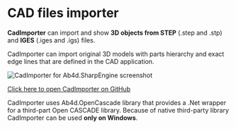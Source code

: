 ﻿# CAD files importer

**CadImporter** can import and show **3D objects from STEP** (.step and .stp) and **IGES** (.iges and .igs) files.
            
CadImporter can import original 3D models with parts hierarchy and exact edge lines that are defined in the CAD application.

![CadImporter for Ab4d.SharpEngine screenshot](Resources/CadImporter-for-SharpEngine.png)

[Click here to open CadImporter on GitHub](https://github.com/ab4d/CadImporter)

CadImporter uses Ab4d.OpenCascade library that provides a .Net wrapper for a third-part Open CASCADE library. Because of native third-party library CadImporter can be used **only on Windows**.
